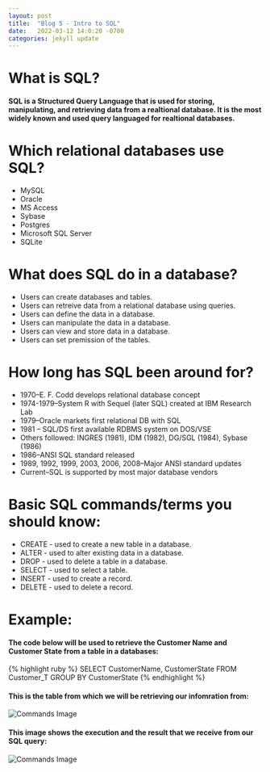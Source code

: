 ```yaml
---
layout: post
title:  "Blog 5 - Intro to SQL"
date:   2022-03-12 14:0:20 -0700
categories: jekyll update
---
```


# **What is SQL?**
#### SQL is a Structured Query Language that is used for storing, manipulating, and retrieving data from a realtional database. It is the most widely known and used query languaged for realtional databases.

# **Which relational databases use SQL?**
* MySQL
* Oracle
* MS Access
* Sybase
* Postgres
* Microsoft SQL Server
* SQLite

# **What does SQL do in a database?**
* Users can create databases and tables.
* Users can retreive data from a relational database using queries.
* Users can define the data in a database.
* Users can manipulate the data in a database.
* Users can view and store data in a database.
* Users can set premission of the tables.

# **How long has SQL been around for?**
* 1970–E. F. Codd develops relational database concept
* 1974-1979–System R with Sequel (later SQL) created at IBM Research Lab
* 1979–Oracle markets first relational DB with SQL
* 1981 – SQL/DS first available RDBMS system on DOS/VSE
* Others followed: INGRES (1981), IDM (1982), DG/SGL (1984), Sybase (1986)
* 1986–ANSI SQL standard released
* 1989, 1992, 1999, 2003, 2006, 2008–Major ANSI standard updates
* Current–SQL is supported by most major database vendors  

# **Basic SQL commands/terms you should know:**
* CREATE - used to create a new table in a database.
* ALTER - used to alter existing data in a database.
* DROP - used to delete a table in a database.
* SELECT - used to select a table.
* INSERT - used to create a record.
* DELETE - used to delete a record.

# **Example:**
#### The code below will be used to retrieve the Customer Name and Customer State from a table in a databases:
{% highlight ruby %}
SELECT CustomerName, CustomerState
FROM Customer_T
GROUP BY CustomerState
{% endhighlight %}

#### This is the table from which we will be retrieving our infomration from:
![Commands Image](https://topramanc.github.io/Images/Table.png)

#### This image shows the execution and the result that we receive from our SQL query:
![Commands Image](https://topramanc.github.io/Images/Table2.png)
